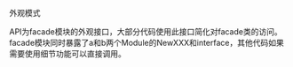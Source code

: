 外观模式

API为facade模块的外观接口，大部分代码使用此接口简化对facade类的访问。
facade模块同时暴露了a和b两个Module的NewXXX和interface，其他代码如果需要使用细节功能可以直接调用。